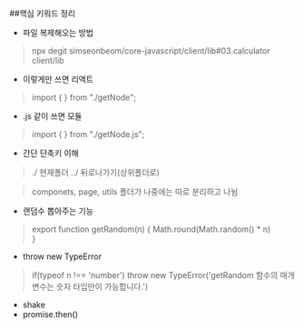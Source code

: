 ##핵심 키워드 정리

+ 파일 복제해오는 방법
> npx degit simseonbeom/core-javascript/client/lib#03.calculator client/lib

+ 이렇게만 쓰면 리액트
> import { } from "./getNode";

+ .js 같이 쓰면 모듈
> import { } from "./getNode.js";

+ 간단 단축키 이해
>  ./ 현재폴더
> ../ 뒤로나가기(상위폴더로)

> componets, page, utils 폴더가 
> 나중에는 따로 분리하고 나뉨

+ 랜덤수 뽑아주는 기능
> export function getRandom(n) {
  Math.round(Math.random() * n)  
}

+ throw new TypeError
> if(typeof n !== 'number') throw new TypeError('getRandom 함수의 매개변수는 숫자 타입만이 가능합니다.')

+ shake
+ promise.then()
